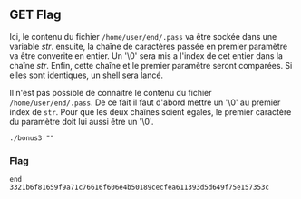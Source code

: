 ## GET Flag


Ici, le contenu du fichier `/home/user/end/.pass` va être sockée dans une variable *str*.
ensuite, la chaîne de caractères passée en premier paramètre va être converite en entier.
Un '\0' sera mis a l'index de cet entier dans la chaîne *str*.
Enfin, cette chaîne et le premier paramètre seront comparées. Si elles sont identiques, un shell sera lancé.

Il n'est pas possible de connaitre le contenu du fichier `/home/user/end/.pass`.
De ce fait il faut d'abord mettre un '\0' au premier index de `str`.
Pour que les deux chaînes soient égales, le premier caractère du paramètre doit lui aussi être un '\0'.

`
./bonus3 ""
`

### Flag

```
end
3321b6f81659f9a71c76616f606e4b50189cecfea611393d5d649f75e157353c
```
